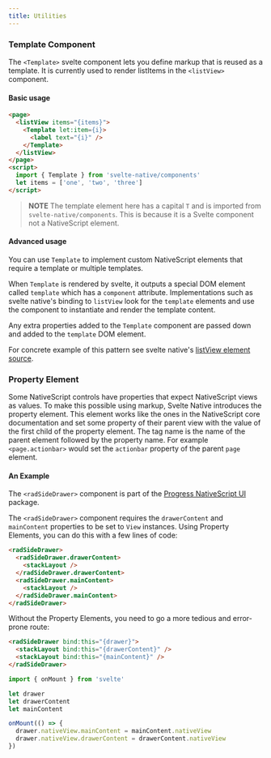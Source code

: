 ```yaml
---
title: Utilities
---
```


### Template Component

The `<Template>` svelte component lets you define markup that is reused as a template. It is currently used to render listItems in the `<listView>` component.

#### Basic usage

```html
<page>
  <listView items="{items}">
    <Template let:item={i}>
      <label text="{i}" />
    </Template>
  </listView>
</page>
<script>
  import { Template } from 'svelte-native/components'
  let items = ['one', 'two', 'three']
</script>
```

> **NOTE** The template element here has a capital `T` and is imported from `svelte-native/components`. This is because it is a Svelte component not a NativeScript element.

#### Advanced usage

You can use `Template` to implement custom NativeScript elements that require a template or multiple templates.

When `Template` is rendered by svelte, it outputs a special DOM element called `template` which has a `component` attribute. Implementations such as svelte native's binding to `listView` look for the `template` elements and use the component to instantiate and render the template content.

Any extra properties added to the `Template` component are passed down and added to the `template` DOM element.

For concrete example of this pattern see svelte native's [listView element source](https://github.com/halfnelson/svelte-native/blob/master/src/dom/native/ListViewElement.ts#L50).

### Property Element

Some NativeScript controls have properties that expect NativeScript views as values. To make this possible using markup, Svelte Native introduces the property element. This element works like the ones in the NativeScript core documentation and set some property of their parent view with the value of the first child of the property element. The tag name is the name of the parent element followed by the property name. For example `<page.actionbar>` would set the `actionbar` property of the parent `page` element.

#### An Example

The `<radSideDrawer>` component is part of the [Progress NativeScript UI](https://docs.nativescript.org/ui/professional-ui-components/SideDrawer/getting-started) package.

The `<radSideDrawer>` component requires the `drawerContent` and `mainContent` properties to be set to `View` instances. Using Property Elements, you can do this with a few lines of code:

```html
<radSideDrawer>
  <radSideDrawer.drawerContent>
    <stackLayout />
  </radSideDrawer.drawerContent>
  <radSideDrawer.mainContent>
    <stackLayout />
  </radSideDrawer.mainContent>
</radSideDrawer>
```

Without the Property Elements, you need to go a more tedious and error-prone route:

```html
<radSideDrawer bind:this="{drawer}">
  <stackLayout bind:this="{drawerContent}" />
  <stackLayout bind:this="{mainContent}" />
</radSideDrawer>
```

```js
import { onMount } from 'svelte'

let drawer
let drawerContent
let mainContent

onMount(() => {
  drawer.nativeView.mainContent = mainContent.nativeView
  drawer.nativeView.drawerContent = drawerContent.nativeView
})
```